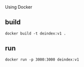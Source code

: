 Using Docker


## build
```
docker build -t deindex:v1 .
```

## run

```
docker run -p 3000:3000 deindex:v1
```